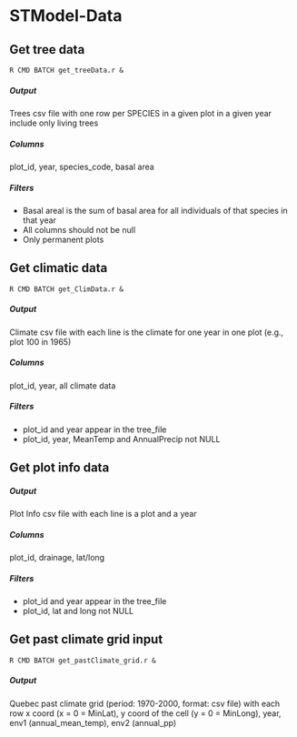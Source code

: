 STModel-Data
============

## Get tree data

	R CMD BATCH get_treeData.r &

##### Output

 Trees csv file with one row per SPECIES in a given plot in a given year include only living trees

##### Columns

 plot_id, year, species_code, basal area

##### Filters

- Basal areal is the sum of basal area for all individuals of that species in that year
- All columns should not be null
- Only permanent plots

## Get climatic data

	R CMD BATCH get_ClimData.r &

##### Output

 Climate csv file with each line is the climate for one year in one plot (e.g., plot 100 in 1965)

##### Columns

 plot_id, year, all climate data 

##### Filters

- plot_id and year appear in the tree_file
- plot_id, year, MeanTemp and AnnualPrecip not NULL

## Get plot info data

##### Output

 Plot Info csv file with each line is a plot and a year

##### Columns

 plot_id, drainage, lat/long

##### Filters

- plot_id and year appear in the tree_file
- plot_id, lat and long not NULL

## Get past climate grid input

	R CMD BATCH get_pastClimate_grid.r &

##### Output

Quebec past climate grid (period: 1970-2000, format: csv file) with each row x coord (x = 0 = MinLat), y coord of the cell (y = 0 = MinLong), year, env1 (annual_mean_temp), env2 (annual_pp)
